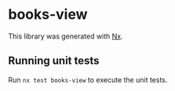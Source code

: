 # books-view

This library was generated with [Nx](https://nx.dev).

## Running unit tests

Run `nx test books-view` to execute the unit tests.
